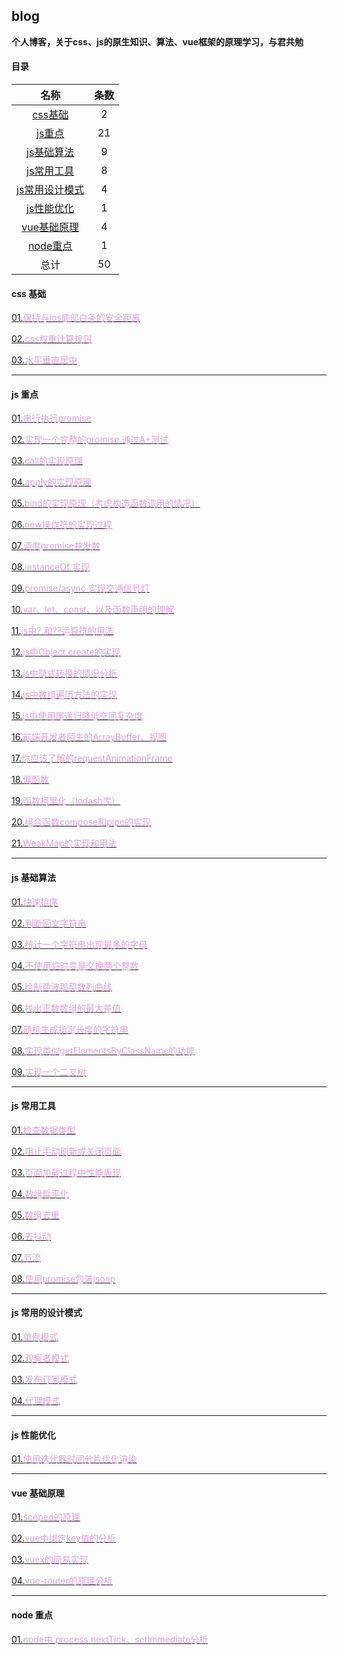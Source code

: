 ## blog 
**个人博客，关于css、js的原生知识、算法、vue框架的原理学习，与君共勉**

#### 目录

|  名称 | 条数  |
| :--------------------: | :--: |
| [css基础]( #css)  |  2  |
| [js重点](#js1)     |  21  |
| [js基础算法](#js2)   |  9   |
| [js常用工具](#js3)   |  8   |
| [js常用设计模式](#js4) |  4   |
| [js性能优化](#js5)   |  1   |
| [vue基础原理](#vue)   |  4   |
| [node重点](#node)    |  1   |
| 总计          |  50  |

#### <p id='css'>css 基础</p>

[01.<font color=plum>保持与ios底部白条的安全距离</font>](https://github.com/codeWen666/blogs-js/tree/main/src/css/01-apple.md)

[02.<font color=plum>css权重计算规则</font>](https://github.com/codeWen666/blogs-js/tree/main/src/css/02-power.md)

[03.<font color=plum>水平垂直居中</font>](https://github.com/codeWen666/blogs-js/tree/main/src/css/03-center.md)

___

#### <p id='js1'>js 重点</p>

[01.<font color=plum>串行执行promise</font>](https://github.com/codeWen666/blogs-js/tree/main/src/origin/01-sequence.md)

[02.<font color=plum>实现一个完整的promise 通过A+测试</font>](https://github.com/codeWen666/blogs-js/tree/main/src/origin/02-promise.md)

[03.<font color=plum>call的实现原理</font>](https://github.com/codeWen666/blogs-js/tree/main/src/origin/03-call.md)

[04.<font color=plum>apply的实现原理</font>](https://github.com/codeWen666/blogs-js/tree/main/src/origin/04-apply.md)

[05.<font color=plum>bind的实现原理（考虑构造函数调用的情况）</font>](https://github.com/codeWen666/blogs-js/tree/main/src/origin/05-bind.md)

[06.<font color=plum>new操作符的实现过程</font>](https://github.com/codeWen666/blogs-js/tree/main/src/origin/06-new.md)

[07.<font color=plum>调度promise并发数</font>](https://github.com/codeWen666/blogs-js/tree/main/src/origin/07-dispatch.md)

[08.<font color=plum>instanceOf 实现</font>](https://github.com/codeWen666/blogs-js/tree/main/src/origin/08-instanceOf.md)

[09.<font color=plum>promise/async 实现交通信号灯</font>](https://github.com/codeWen666/blogs-js/tree/main/src/origin/09-light.md)

[10.<font color=plum>var、let、const、以及函数声明的理解</font>](https://blog.csdn.net/weixin_43601527/article/details/121154133?spm=1001.2014.3001.5501)

[11.<font color=plum>js中?.和??运算符的用法</font>](https://github.com/codeWen666/blogs-js/tree/main/src/origin/10-operator.md)

[12.<font color=plum>js中Object.create的实现</font>](https://github.com/codeWen666/blogs-js/tree/main/src/origin/11-create.md)

[13.<font color=plum>js中隐式转换的情况分析</font>](https://github.com/codeWen666/blogs-js/tree/main/src/origin/13-false.md)

[14.<font color=plum>js中数组遍历方法的实现</font>](https://github.com/codeWen666/blogs-js/tree/main/src/origin/14-array.md)

[15.<font color=plum>js中使用尾递归降低空间复杂度</font>](https://github.com/codeWen666/blogs-js/tree/main/src/origin/15-recursion.md)

[16.<font color=plum>前端开发者陌生的ArrayBuffer、视图</font>](https://github.com/codeWen666/blogs-js/tree/main/src/origin/16-dataView.md)

[17.<font color=plum>你应该了解的requestAnimationFrame</font>](https://github.com/codeWen666/blogs-js/tree/main/src/origin/17-raf.md)

[18.<font color=plum>偏函数</font>](https://github.com/codeWen666/blogs-js/tree/main/src/origin/18-pianFun.md)

[19.<font color=plum>函数柯里化（lodash库）</font>](https://github.com/codeWen666/blogs-js/tree/main/src/origin/19-curry.md)

[20.<font color=plum>组合函数compose和pipe的实现</font>](https://github.com/codeWen666/blogs-js/tree/main/src/origin/20-compose.md)

[21.<font color=plum>WeakMap的实现和用法</font>](https://github.com/codeWen666/blogs-js/tree/main/src/origin/21-weakMap.md)
___

#### <p id='js2'>js 基础算法</p>

[01.<font color=plum>快速排序</font>](https://github.com/codeWen666/blogs-js/tree/main/src/algorithm/01-quickSort.md)

[02.<font color=plum>判断回文字符串</font>](https://github.com/codeWen666/blogs-js/tree/main/src/algorithm/01-quickSort.md)

[03.<font color=plum>统计一个字符串出现最多的字母</font>](https://github.com/codeWen666/blogs-js/tree/main/src/algorithm/01-quickSort.md)

[04.<font color=plum>不使用临时变量交换两个整数</font>](https://github.com/codeWen666/blogs-js/tree/main/src/algorithm/01-quickSort.md)

[05.<font color=plum>绘制斐波那契数列曲线</font>](https://github.com/codeWen666/blogs-js/tree/main/src/algorithm/01-quickSort.md)

[06.<font color=plum>找出正数数组的最大差值</font>](https://github.com/codeWen666/blogs-js/tree/main/src/algorithm/01-quickSort.md)

[07.<font color=plum>随机生成指定长度的字符串</font>](https://github.com/codeWen666/blogs-js/tree/main/src/algorithm/01-quickSort.md)

[08.<font color=plum>实现类似getElementsByClassName的功能</font>](https://github.com/codeWen666/blogs-js/tree/main/src/algorithm/01-quickSort.md)

[09.<font color=plum>实现一个二叉树</font>](https://github.com/codeWen666/blogs-js/tree/main/src/algorithm/01-quickSort.md)
___

#### <p id='js3'>js 常用工具</p>

[01.<font color=plum>检查数据类型</font>](https://github.com/codeWen666/blogs-js/tree/main/src/utils/01-type.md)

[02.<font color=plum>阻止手动刷新或关闭页面</font>](https://github.com/codeWen666/blogs-js/tree/main/src/utils/02-prevent.md)

[03.<font color=plum>页面加载过程中性能表现</font>](https://github.com/codeWen666/blogs-js/tree/main/src/utils/03-performance.md)

[04.<font color=plum>数组扁平化</font>](https://github.com/codeWen666/blogs-js/tree/main/src/utils/04-flat.md)

[05.<font color=plum>数组去重</font>](https://github.com/codeWen666/blogs-js/tree/main/src/utils/05-unique.md)

[06.<font color=plum>去抖动</font>](https://github.com/codeWen666/blogs-js/tree/main/src/utils/06-debounce.md)

[07.<font color=plum>节流</font>](https://github.com/codeWen666/blogs-js/tree/main/src/utils/07-throttle.md)

[08.<font color=plum>使用promise包装jsonp</font>](https://github.com/codeWen666/blogs-js/tree/main/src/utils/08-jsonp.md)

___

#### <p id='js4'>js 常用的设计模式</p>

[01.<font color=plum>单例模式</font>](https://github.com/codeWen666/blogs-js/tree/main/src/design/01-singleton.md)

[02.<font color=plum>观察者模式</font>](https://github.com/codeWen666/blogs-js/tree/main/src/performence/01-divideTime.md)

[03.<font color=plum>发布订阅模式</font>](https://github.com/codeWen666/blogs-js/tree/main/src/performence/01-divideTime.md)

[04.<font color=plum>代理模式</font>](https://github.com/codeWen666/blogs-js/tree/main/src/performence/01-divideTime.md)

___

#### <p id='js5'>js 性能优化</p>

[01.<font color=plum>使用迭代器时间分片优化渲染</font>](https://github.com/codeWen666/blogs-js/tree/main/src/performence/01-divideTime.md)

___

#### <p id='vue'>vue 基础原理</p>

[01.<font color=plum>scoped的原理</font>](https://github.com/codeWen666/blogs-js/tree/main/src/vue/01-scoped.md)

[02.<font color=plum>vue中绑定key值的分析</font>](https://blog.csdn.net/weixin_43601527/article/details/121246362)

[03.<font color=plum>vuex的简易实现</font>](https://blog.csdn.net/weixin_43601527/article/details/121246362)

[04.<font color=plum>vue-router的原理分析</font>](https://blog.csdn.net/weixin_43601527/article/details/121246362)

___

#### <p id='node'>node 重点</p>

[01.<font color=plum>node中 process.nextTick、setImmediate分析</font>](https://github.com/codeWen666/blogs-js/tree/main/src/node/01-async.md)